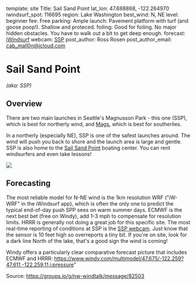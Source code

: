 template: site
Title: Sail Sand Point
lat_lon: 47.688868, -122.264970
iwindsurf_spot: 116695
region: Lake Washington
best_wind: N, NE
level: beginner
fee: Free
parking: Ample
launch: Pavement platform with turf (and goose poop!). Shallow and proteced.
foiling: Good for foiling. No major hidden obstacles. You have to walk out a bit to get deep enough.
forecast: <a href="https://wx.ikitesurf.com/spot/116695" target="_blank">iWindsurf</a>
webcam: <a href="https://www.sailsandpoint.org/open-boating/current-conditions/" target="_blank">SSP</a>
post_author: Ross Rosen
post_author_email: <cab_mall0n@icloud.com>

# Sail Sand Point

*(aka: SSP)*

## Overview

There are two main launches in Seattle's Magnusson Park - this one (SSP),
which is best for northerly wind, and [Mags](/sites/Magnuson_Park),
which is best for southerlies.

In a northerly (especially NE), SSP is one of the safest launches around.
The wind will push you back to shore and the launch area is large and gentle.
SSP is also home to the [Sail Sand Point](https://www.sailsandpoint.org) boating center. You can rent windsurfers and even take lessons!

<img src="/images/ssp_overview.jpg" class="img-fluid">

## Forecasting

The most reliable model for N-NE wind is the 1km resolution WRF ("iW-WRF" in the iWindsurf app), which is often the only one to predict the typical end-of-day push SPP sees on warm summer days.
ECMWF is the next best bet (free on Windy), add 1-3 mph to compensate for resolution limits. HRRR is generally not doing a great job for this specific site.
The most real-time reporting of conditions at SSP is the <a href="https://www.sailsandpoint.org/open-boating/current-conditions/" target="_blank">SSP webcam</a>. Just know that the sensor is 10 feet high so overreports a tiny bit.
If you're on site, look for a dark line North of the lake, that's a good sign the wind is coming!

Windy offers a particularly clear comparative forecast picture that includes ECMWF and HRRR:
<https://www.windy.com/multimodel/47.675/-122.259?47.611,-122.259,11,i:pressure>"

Source: <https://groups.io/g/nw-windtalk/message/82503>
